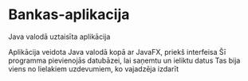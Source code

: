 # Bankas-aplikacija
Java valodā uztaisīta aplikācija

Aplikācija veidota Java valodā kopā ar JavaFX, priekš interfeisa
Šī programma pievienojās datubāzei, lai saņemtu un ieliktu datus
Tas bija viens no lielakiem uzdevumiem, ko vajadzēja izdarīt
